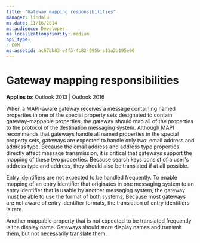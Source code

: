 ```yaml
---
title: "Gateway mapping responsibilities"
manager: lindalu
ms.date: 11/16/2014
ms.audience: Developer
ms.localizationpriority: medium
api_type:
- COM
ms.assetid: ac67bb83-e4f3-4c82-995b-c11a2a195e90
---
```


# Gateway mapping responsibilities

**Applies to**: Outlook 2013 | Outlook 2016 
  
When a MAPI-aware gateway receives a message containing named properties in one of the special property sets designated to contain gateway-mappable properties, the gateway should map all of the properties to the protocol of the destination messaging system. Although MAPI recommends that gateways handle all named properties in the special property sets, gateways are expected to handle only two: email address and address type. Because the email address and address type properties directly affect message transmission, it is critical that gateways support the mapping of these two properties. Because search keys consist of a user's address type and address, they should also be translated if at all possible.
  
Entry identifiers are not expected to be handled frequently. To enable mapping of an entry identifier that originates in one messaging system to an entry identifier that is usable by another messaging system, the gateway must be able to use the format of both systems. Because most gateways are not aware of entry identifier formats, the translation of entry identifiers is rare.
  
Another mappable property that is not expected to be translated frequently is the display name. Gateways should store display names and transmit them, but not necessarily translate them. 
  

